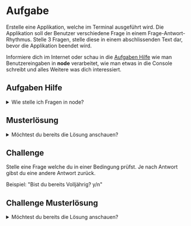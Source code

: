 # Aufgabe 

Erstelle eine Applikation, welche im Terminal ausgeführt wird. Die Applikation soll der Benutzer verschiedene Frage in einem Frage-Antwort-Rhythmus.
Stelle 3 Fragen, stelle diese in einem abschlissenden Text dar, bevor die Applikation beendet wird.

Informiere dich im Internet oder schau in die [Aufgaben Hilfe](#aufgaben-hilfe) wie man Benutzereingaben in **node** verarbeitet, wie man etwas in die Console schreibt und alles Weitere was dich interessiert.

## Aufgaben Hilfe

<details>
  <summary>Wie stelle ich Fragen in node?</summary>

In **node** können Module verwendet werden, um das Auslesen der Konsole zu ermöglichen. Hier wäre ein Beispiel.

  ```typescript
import * as rl from 'node:readline/promises'; // Import für das Modul, welches die Konsole ausliest

/**
 * Erstellung des Objekt welches definiert, woher gelesen und wohin geschrieben wird.
 */
const readline = rl.createInterface({
	input: process.stdin,
	output: process.stdout
});

const name = await readline.question('Wie ist dein Name?'); // Stellen einer Frag und speicherung in einer Variable. Das await Keyword wird später erklärt.
console.log(name)
  ```

</details>

## Musterlösung

<details>
  <summary>Möchtest du bereits die Lösung anschauen?</summary>

In **node** können Module verwendet werden, um das Auslesen der Konsole zu ermöglichen. Hier wäre ein Beispiel.

  ```typescript
import * as process from 'node:process';
import * as rl from 'node:readline/promises';

const readline = rl.createInterface({
	input: process.stdin,
	output: process.stdout
});

const name = await readline.question('Wie ist dein Name?');
const age = await readline.question('Wie ist dein Alter?');
const opinion = await readline.question('Wie findest du Typescript?');

console.log(`
Name: ${name}
Alter: ${age}
Meinung zur Typescript: ${opinion}
`);

process.exit(); // braucht es nur wegen dem dev Server
  ```

</details>

## Challenge

Stelle eine Frage welche du in einer Bedingung prüfst. Je nach Antwort gibst du eine andere Antwort zurück.

Beispiel: "Bist du bereits Volljährig? y/n"

## Challenge Musterlösung

<details>
  <summary>Möchtest du bereits die Lösung anschauen?</summary>

In **node** können Module verwendet werden, um das Auslesen der Konsole zu ermöglichen. Hier wäre ein Beispiel.

  ```typescript
import * as process from 'node:process';
import * as rl from 'node:readline/promises';

const readline = rl.createInterface({
	input: process.stdin,
	output: process.stdout
});

const name = await readline.question('Wie ist dein Name?');
const legalAge = await readline.question('Bist du bereits volljährig? y/n');

if (legalAge === "y") {
	console.log(`${name} ist volljährig`)
} else {
	console.log("Leider darfst du noch nicht diese Applikation verwenden.");
}

process.exit(); // braucht es nur wegen dem dev Server
  ```

</details>
